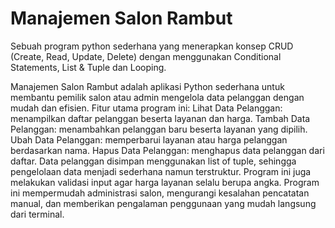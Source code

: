 # Manajemen Salon Rambut
Sebuah program python sederhana yang menerapkan konsep CRUD (Create, Read, Update, Delete) dengan menggunakan Conditional Statements, List &amp; Tuple dan Looping.

Manajemen Salon Rambut adalah aplikasi Python sederhana untuk membantu pemilik salon atau admin mengelola data pelanggan dengan mudah dan efisien.
Fitur utama program ini:
Lihat Data Pelanggan: menampilkan daftar pelanggan beserta layanan dan harga.
Tambah Data Pelanggan: menambahkan pelanggan baru beserta layanan yang dipilih.
Ubah Data Pelanggan: memperbarui layanan atau harga pelanggan berdasarkan nama.
Hapus Data Pelanggan: menghapus data pelanggan dari daftar.
Data pelanggan disimpan menggunakan list of tuple, sehingga pengelolaan data menjadi sederhana namun terstruktur. Program ini juga melakukan validasi input agar harga layanan selalu berupa angka. Program ini mempermudah administrasi salon, mengurangi kesalahan pencatatan manual, dan memberikan pengalaman penggunaan yang mudah langsung dari terminal.


